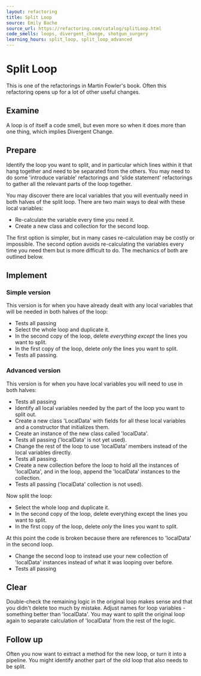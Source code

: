 ```yaml
---
layout: refactoring
title: Split Loop
source: Emily Bache
source_url: https://refactoring.com/catalog/splitLoop.html
code_smells: loops, divergent_change, shotgun_surgery
learning_hours: split_loop, split_loop_advanced
---
```


# Split Loop
This is one of the refactorings in Martin Fowler's book. Often this refactoring opens up for a lot of other useful changes.

## Examine
A loop is of itself a code smell, but even more so when it does more than one thing, which implies Divergent Change.

## Prepare
Identify the loop you want to split, and in particular which lines within it that hang together and need to be separated from the others. You may need to do some 'introduce variable' refactorings and 'slide statement' refactorings to gather all the relevant parts of the loop together.

You may discover there are local variables that you will eventually need in both halves of the split loop. There are two main ways to deal with these local variables:

* Re-calculate the variable every time you need it.
* Create a new class and collection for the second loop.

The first option is simpler, but in many cases re-calculation may be costly or impossible. The second option avoids re-calculating the variables every time you need them but is more difficult to do. The mechanics of both are outlined below.

## Implement

### Simple version
This version is for when you have already dealt with any local variables that will be needed in both halves of the loop:

* Tests all passing
* Select the whole loop and duplicate it.
* In the second copy of the loop, delete _everything except_ the lines you want to split.
* In the first copy of the loop, delete _only_ the lines you want to split.
* Tests all passing.

### Advanced version
This version is for when you have local variables you will need to use in both halves:

* Tests all passing
* Identify all local variables needed by the part of the loop you want to split out.
* Create a new class 'LocalData' with fields for all these local variables and a constructor that initializes them.
* Create an instance of the new class called 'localData'.
* Tests all passing ('localData' is not yet used).
* Change the rest of the loop to use 'localData' members instead of the local variables directly.
* Tests all passing.
* Create a new collection before the loop to hold all the instances of 'localData', and in the loop, append the 'localData' instances to the collection.
* Tests all passing ('localData' collection is not used).

Now split the loop:

* Select the whole loop and duplicate it.
* In the second copy of the loop, delete everything except the lines you want to split.
* In the first copy of the loop, delete _only_ the lines you want to split.

At this point the code is broken because there are references to 'localData' in the second loop. 

* Change the second loop to instead use your new collection of 'localData' instances instead of what it was looping over before. 
* Tests all passing

## Clear
Double-check the remaining logic in the original loop makes sense and that you didn't delete too much by mistake. Adjust names for loop variables - something better than 'localData'. You may want to split the original loop again to separate calculation of 'localData' from the rest of the logic.

## Follow up
Often you now want to extract a method for the new loop, or turn it into a pipeline.
You might identify another part of the old loop that also needs to be split.

